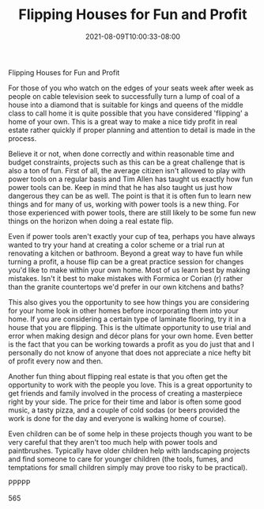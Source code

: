 ﻿---
title: "Flipping Houses for Fun and Profit"
date: 2021-08-09T10:00:33-08:00
description: "Real Estate Tips for Web Success"
featured_image: "/images/Real Estate.jpg"
tags: ["Real Estate"]
---

Flipping Houses for Fun and Profit

For those of you who watch on the edges of your seats week after week as people on cable television seek to successfully turn a lump of coal of a house into a diamond that is suitable for kings and queens of the middle class to call home it is quite possible that you have considered 'flipping' a home of your own. This is a great way to make a nice tidy profit in real estate rather quickly if proper planning and attention to detail is made in the process.

Believe it or not, when done correctly and within reasonable time and budget constraints, projects such as this can be a great challenge that is also a ton of fun. First of all, the average citizen isn't allowed to play with power tools on a regular basis and Tim Allen has taught us exactly how fun power tools can be. Keep in mind that he has also taught us just how dangerous they can be as well. The point is that it is often fun to learn new things and for many of us, working with power tools is a new thing. For those experienced with power tools, there are still likely to be some fun new things on the horizon when doing a real estate flip.

Even if power tools aren't exactly your cup of tea, perhaps you have always wanted to try your hand at creating a color scheme or a trial run at renovating a kitchen or bathroom. Beyond a great way to have fun while turning a profit, a house flip can be a great practice session for changes you'd like to make within your own home. Most of us learn best by making mistakes. Isn't it best to make mistakes with Formica or Corian (r) rather than the granite countertops we'd prefer in our own kitchens and baths?

This also gives you the opportunity to see how things you are considering for your home look in other homes before incorporating them into your home. If you are considering a certain type of laminate flooring, try it in a house that you are flipping. This is the ultimate opportunity to use trial and error when making design and décor plans for your own home. Even better is the fact that you can be working towards a profit as you do just that and I personally do not know of anyone that does not appreciate a nice hefty bit of profit every now and then.

Another fun thing about flipping real estate is that you often get the opportunity to work with the people you love. This is a great opportunity to get friends and family involved in the process of creating a masterpiece right by your side. The price for their time and labor is often some good music, a tasty pizza, and a couple of cold sodas (or beers provided the work is done for the day and everyone is walking home of course). 

Even children can be of some help in these projects though you want to be very careful that they aren't too much help with power tools and paintbrushes. Typically have older children help with landscaping projects and find someone to care for younger children (the tools, fumes, and temptations for small children simply may prove too risky to be practical).

PPPPP

565



